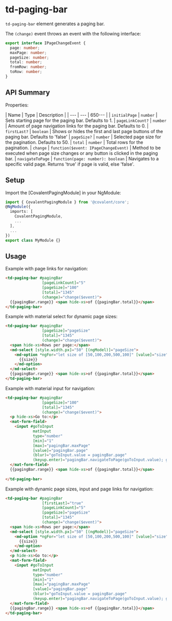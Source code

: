 # td-paging-bar

`td-paging-bar` element generates a paging bar.

The `(change)` event throws an event with the following interface:

```typescript
export interface IPageChangeEvent {
  page: number;
  maxPage: number;
  pageSize: number;
  total: number;
  fromRow: number;
  toRow: number;
}
```

## API Summary

Properties:

| Name | Type | Description |
| --- | --- | 650--- |
| `initialPage` | `number` | Sets starting page for the paging bar. Defaults to 1.
| `pageLinkCount?` | `number` | Amount of page navigation links for the paging bar. Defaults to 0.
| `firstLast?` | `boolean` | Shows or hides the first and last page buttons of the paging bar. Defaults to 'false'
| `pageSize?` | `number` | Selected page size for the pagination. Defaults to 50.
| `total` | `number` | Total rows for the pagination.
| `change` | `function($event: IPageChangeEvent)` | Method to be executed when page size changes or any button is clicked in the paging bar.
| `navigateToPage` | `function(page: number): boolean` | Navigates to a specific valid page. Returns 'true' if page is valid, else 'false'.

## Setup

Import the [CovalentPagingModule] in your NgModule:

```typescript
import { CovalentPagingModule } from '@covalent/core';
@NgModule({
  imports: [
    CovalentPagingModule,
    ...
  ],
  ...
})
export class MyModule {}
```

## Usage

Example with page links for navigation:

```html
<td-paging-bar #pagingBar
                [pageLinkCount]="5"
                [pageSize]="100"
                [total]="1345"
                (change)="change($event)">
  {{pagingBar.range}} <span hide-xs>of {{pagingBar.total}}</span>
</td-paging-bar>
```

Example with material select for dynamic page sizes:

```html
<td-paging-bar #pagingBar
                [pageSize]="pageSize"
                [total]="1345"
                (change)="change($event)">
  <span hide-xs>Rows per page:</span>
  <md-select [style.width.px]="50" [(ngModel)]="pageSize">
    <md-option *ngFor="let size of [50,100,200,500,100]" [value]="size">
      {{size}}
    </md-option>
  </md-select>
  {{pagingBar.range}} <span hide-xs>of {{pagingBar.total}}</span>
</td-paging-bar>
```

Example with material input for navigation: 

```html
<td-paging-bar #pagingBar
                [pageSize]="100"
                [total]="1345"
                (change)="change($event)">
  <p hide-xs>Go to:</p>
  <mat-form-field>
    <input #goToInput
            matInput
            type="number"
            [min]="1"
            [max]="pagingBar.maxPage"
            [value]="pagingBar.page"
            (blur)="goToInput.value = pagingBar.page"
            (keyup.enter)="pagingBar.navigateToPage(goToInput.value); goToInput.value = pagingBar.page"/>
  </mat-form-field>
  {{pagingBar.range}} <span hide-xs>of {{pagingBar.total}}</span>
  
</td-paging-bar>
```

Example with dynamic page sizes, input and page links for navigation:

```html
<td-paging-bar #pagingBar
                [firstLast]="true"
                [pageLinkCount]="5"
                [pageSize]="pageSize"
                [total]="1345"
                (change)="change($event)">
  <span hide-xs>Rows per page:</span>
  <md-select [style.width.px]="50" [(ngModel)]="pageSize">
    <md-option *ngFor="let size of [50,100,200,500,100]" [value]="size">
      {{size}}
    </md-option>
  </md-select>
  <p hide-xs>Go to:</p>
  <mat-form-field>
    <input #goToInput
            matInput
            type="number"
            [min]="1"
            [max]="pagingBar.maxPage"
            [value]="pagingBar.page"
            (blur)="goToInput.value = pagingBar.page"
            (keyup.enter)="pagingBar.navigateToPage(goToInput.value); goToInput.value = pagingBar.page"/>
  </mat-form-field>
  {{pagingBar.range}} <span hide-xs>of {{pagingBar.total}}</span>
</td-paging-bar>
```
